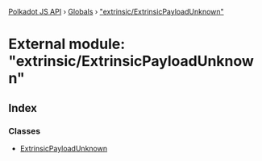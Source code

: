 [Polkadot JS API](../README.md) › [Globals](../globals.md) › ["extrinsic/ExtrinsicPayloadUnknown"](_extrinsic_extrinsicpayloadunknown_.md)

# External module: "extrinsic/ExtrinsicPayloadUnknown"

## Index

### Classes

* [ExtrinsicPayloadUnknown](../classes/_extrinsic_extrinsicpayloadunknown_.extrinsicpayloadunknown.md)
